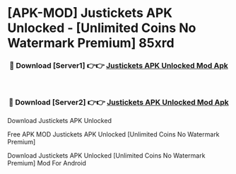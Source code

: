 # [APK-MOD] Justickets APK Unlocked - [Unlimited Coins No Watermark Premium] 85xrd



<div align="center">
<h3>🔴 Download [Server1] 👉👉 <a href="https://momento.my/?title=Justickets_APK_Unlocked">Justickets APK Unlocked Mod Apk</a></h3><br>

<h3>🔴 Download [Server2] 👉👉 <a href="https://momento.my/?title=Justickets_APK_Unlocked">Justickets APK Unlocked Mod Apk</a></h3>
</div>



Download Justickets APK Unlocked 

Free APK MOD Justickets APK Unlocked [Unlimited Coins No Watermark Premium]

Download Justickets APK Unlocked [Unlimited Coins No Watermark Premium] Mod For Android
